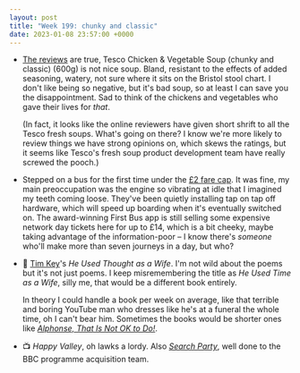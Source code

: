 ```yaml
---
layout: post
title: "Week 199: chunky and classic"
date: 2023-01-08 23:57:00 +0000
---
```


- [The reviews](https://www.tesco.com/groceries/en-GB/products/290848285) are true, Tesco Chicken & Vegetable Soup (<span class="caps">chunky and classic</span>) (600g) is not nice soup.
  Bland, resistant to the effects of added seasoning, watery, not sure where it sits on the Bristol stool chart.
  I don't like being so negative, but it's bad soup, so at least I can save you the disappointment.
  Sad to think of the chickens and vegetables who gave their lives for _that_.

  (In fact, it looks like the online reviewers have given short shrift to all the Tesco fresh soups. What's going on there? I know we're more likely to review things we have strong opinions on, which skews the ratings, but it seems like Tesco's fresh soup product development team have really screwed the pooch.)

- Stepped on a bus for the first time under the [£2 fare cap](https://www.gov.uk/guidance/2-bus-fare-cap).
  It was fine, my main preoccupation was the engine so vibrating at idle that I imagined my teeth coming loose.
  They've been quietly installing tap on tap off hardware, which will speed up boarding when it's eventually switched on.
  The award-winning First Bus app is still selling some expensive network day tickets here for up to £14, which is a bit cheeky, maybe taking advantage of the information-poor – I know there's _someone_ who'll make more than seven journeys in a day, but who?

- 📖 [Tim Key](https://www.youtube.com/watch?v=li1R80joLCw&t=242s)'s <cite>He Used Thought as a Wife</cite>. I'm not wild about the poems but it's not just poems. I keep misremembering the title as <cite>He Used Time as a Wife</cite>, silly me, that would be a different book entirely.

  In theory I could handle a book per week on average, like that terrible and boring YouTube man who dresses like he's at a funeral the whole time, oh I can't bear him. Sometimes the books would be shorter ones like [<cite>Alphonse, That Is Not OK to Do!</cite>](https://www.bbc.co.uk/iplayer/episode/b0b99ldk/cbeebies-bedtime-stories-636-matt-berry-alphonse-that-is-not-ok-to-do).

- 📺 <cite>Happy Valley</cite>, oh lawks a lordy. Also [<cite>Search Party</cite>](https://www.bbc.co.uk/programmes/p0dlc2y6), well done to the BBC programme acquisition team.
